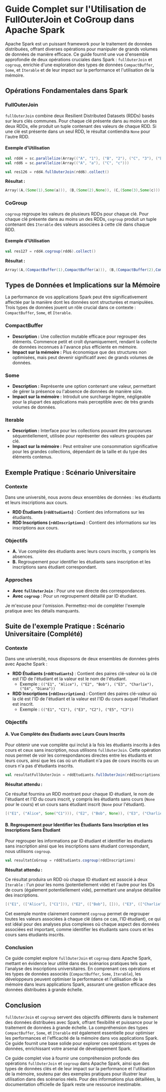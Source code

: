 # Guide Complet sur l'Utilisation de FullOuterJoin et CoGroup dans Apache Spark

Apache Spark est un puissant framework pour le traitement de données distribuées, offrant diverses opérations pour manipuler de grands volumes de données de manière efficace. Ce guide fournit une vue d'ensemble approfondie de deux opérations cruciales dans Spark : `fullOuterJoin` et `cogroup`, enrichie d'une exploration des types de données `CompactBuffer`, `Some`, et `Iterable` et de leur impact sur la performance et l'utilisation de la mémoire.

## Opérations Fondamentales dans Spark

### FullOuterJoin

`fullOuterJoin` combine deux Resilient Distributed Datasets (RDDs) basés sur leurs clés communes. Pour chaque clé présente dans au moins un des deux RDDs, elle produit un tuple contenant des valeurs de chaque RDD. Si une clé est présente dans un seul RDD, le résultat contiendra `None` pour l'autre RDD.

#### Exemple d'Utilisation

```scala
val rdd4 = sc.parallelize(Array(("A", "1"), ("B", "2"), ("C", "3"), ("D", "4")))
val rdd6 = sc.parallelize(Array(("A", "a"), ("C", "c")))

val res126 = rdd4.fullOuterJoin(rdd6).collect()
```

**Résultat :**

```scala
Array((A,(Some(1),Some(a))), (B,(Some(2),None)), (C,(Some(3),Some(c))), (D,(Some(4),None)))
```

### CoGroup

`cogroup` regroupe les valeurs de plusieurs RDDs pour chaque clé. Pour chaque clé présente dans au moins un des RDDs, `cogroup` produit un tuple contenant des `Iterable` des valeurs associées à cette clé dans chaque RDD.

#### Exemple d'Utilisation

```scala
val res127 = rdd4.cogroup(rdd6).collect()
```

**Résultat :**

```scala
Array((A,(CompactBuffer(1),CompactBuffer(a))), (B,(CompactBuffer(2),CompactBuffer())), (C,(CompactBuffer(3),CompactBuffer(c))), (D,(CompactBuffer(4),CompactBuffer())))
```

## Types de Données et Implications sur la Mémoire

La performance de vos applications Spark peut être significativement affectée par la manière dont les données sont structurées et manipulées. Trois types de données jouent un rôle crucial dans ce contexte : `CompactBuffer`, `Some`, et `Iterable`.

### CompactBuffer

- **Description :** Une collection mutable efficace pour regrouper des éléments. Commence petit et croît dynamiquement, rendant la collecte de données inconnues à l'avance plus efficiente en mémoire.
- **Impact sur la mémoire :** Plus économique que des structures non optimisées, mais peut devenir significatif avec de grands volumes de données.

### Some

- **Description :** Représente une option contenant une valeur, permettant de gérer la présence ou l'absence de données de manière sûre.
- **Impact sur la mémoire :** Introduit une surcharge légère, négligeable pour la plupart des applications mais perceptible avec de très grands volumes de données.

### Iterable

- **Description :** Interface pour les collections pouvant être parcourues séquentiellement, utilisée pour représenter des valeurs groupées par clé.
- **Impact sur la mémoire :** Peut entraîner une consommation significative pour les grandes collections, dépendant de la taille et du type des éléments contenus.

## Exemple Pratique : Scénario Universitaire

### Contexte

Dans une université, nous avons deux ensembles de données : les étudiants et leurs inscriptions aux cours.

- **RDD Étudiants (`rddEtudiants`)** : Contient des informations sur les étudiants.
- **RDD Inscriptions (`rddInscriptions`)** : Contient des informations sur les inscriptions aux cours.

### Objectifs

- **A.** Vue complète des étudiants avec leurs cours inscrits, y compris les absences.
- **B.** Regroupement pour identifier les étudiants sans inscription et les inscriptions sans étudiant correspondant.

### Approches

- **Avec `fullOuterJoin`** : Pour une vue directe des correspondances.
- **Avec `cogroup`** : Pour un regroupement détaillé par ID étudiant.

Je m'excuse pour l'omission. Permettez-moi de compléter l'exemple pratique avec les détails manquants.

## Suite de l'exemple Pratique : Scénario Universitaire (Complété)

### Contexte

Dans une université, nous disposons de deux ensembles de données gérés avec Apache Spark :

- **RDD Étudiants (`rddEtudiants`)** : Contient des paires clé-valeur où la clé est l'ID de l'étudiant et la valeur est le nom de l'étudiant.
    - Exemple : `(("E1", "Alice"), ("E2", "Bob"), ("E3", "Charlie"), ("E4", "Diana"))`
- **RDD Inscriptions (`rddInscriptions`)** : Contient des paires clé-valeur où la clé est l'ID de l'étudiant et la valeur est l'ID du cours auquel l'étudiant est inscrit.
    - Exemple : `(("E1", "C1"), ("E3", "C2"), ("E5", "C3"))`

### Objectifs

#### A. Vue Complète des Étudiants avec Leurs Cours Inscrits

Pour obtenir une vue complète qui inclut à la fois les étudiants inscrits à des cours et ceux sans inscription, nous utilisons `fullOuterJoin`. Cette opération nous permet de voir les correspondances directes entre les étudiants et leurs cours, ainsi que les cas où un étudiant n'a pas de cours inscrits ou un cours n'a pas d'étudiants inscrits.

```scala
val resultatFullOuterJoin = rddEtudiants.fullOuterJoin(rddInscriptions)
```

**Résultat attendu :**

Ce résultat fournira un RDD montrant pour chaque ID étudiant, le nom de l'étudiant et l'ID du cours inscrit, y compris les étudiants sans cours (`None` pour le cours) et un cours sans étudiant inscrit (`None` pour l'étudiant).

```scala
[("E1", ("Alice", Some("C1"))), ("E2", ("Bob", None)), ("E3", ("Charlie", Some("C2"))), ("E4", ("Diana", None)), ("E5", (None, Some("C3")))]
```

#### B. Regroupement pour Identifier les Étudiants Sans Inscription et les Inscriptions Sans Étudiant

Pour regrouper les informations par ID étudiant et identifier les étudiants sans inscription ainsi que les inscriptions sans étudiant correspondant, nous utilisons `cogroup`.

```scala
val resultatCoGroup = rddEtudiants.cogroup(rddInscriptions)
```

**Résultat attendu :**

Ce résultat produira un RDD où chaque ID étudiant est associé à deux `Iterable` : l'un pour les noms (potentiellement vide) et l'autre pour les IDs de cours (également potentiellement vide), permettant une analyse détaillée des inscriptions.

```scala
[("E1", (["Alice"], ["C1"])), ("E2", (["Bob"], [])), ("E3", (["Charlie"], ["C2"])), ("E4", (["Diana"], [])), ("E5", ([], ["C3"]))]
```

Cet exemple montre clairement comment `cogroup` permet de regrouper toutes les valeurs associées à chaque clé (dans ce cas, l'ID étudiant), ce qui est idéal pour des analyses plus complexes où chaque aspect des données associées est important, comme identifier les étudiants sans cours et les cours sans étudiants inscrits.

### Conclusion

Ce guide complet explore `fullOuterJoin` et `cogroup` dans Apache Spark, mettant en évidence leur utilité dans des scénarios pratiques tels que l'analyse des inscriptions universitaires. En comprenant ces opérations et les types de données associés (`CompactBuffer`, `Some`, `Iterable`), les développeurs peuvent optimiser la performance et l'utilisation de la mémoire dans leurs applications Spark, assurant une gestion efficace des données distribuées à grande échelle.




## Conclusion

`fullOuterJoin` et `cogroup` servent des objectifs différents dans le traitement des données distribuées avec Spark, offrant flexibilité et puissance pour le traitement de données à grande échelle. La compréhension des types `CompactBuffer`, `Some`, et `Iterable` est également essentielle pour optimiser les performances et l'efficacité de la mémoire dans vos applications Spark. Ce guide fournit une base solide pour explorer ces opérations et types de données, enrichissant votre arsenal de développement Spark.

Ce guide complet vise à fournir une compréhension profonde des opérations `fullOuterJoin` et `cogroup` dans Apache Spark, ainsi que des types de données clés et de leur impact sur la performance et l'utilisation de la mémoire, soutenu par des exemples pratiques pour illustrer leur utilisation dans des scénarios réels. Pour des informations plus détaillées, la documentation officielle de Spark reste une ressource inestimable.
